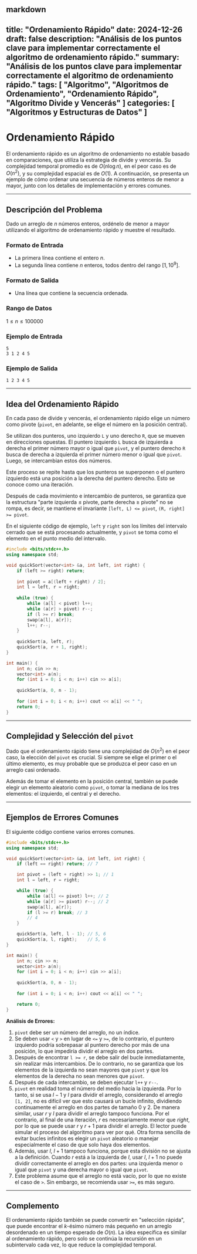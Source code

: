 markdown
---
title: "Ordenamiento Rápido"
date: 2024-12-26
draft: false
description: "Análisis de los puntos clave para implementar correctamente el algoritmo de ordenamiento rápido."
summary: "Análisis de los puntos clave para implementar correctamente el algoritmo de ordenamiento rápido."
tags: [ "Algoritmo", "Algoritmos de Ordenamiento", "Ordenamiento Rápido", "Algoritmo Divide y Vencerás" ]
categories: [ "Algoritmos y Estructuras de Datos" ]
---

# Ordenamiento Rápido

El ordenamiento rápido es un algoritmo de ordenamiento no estable basado en comparaciones, que utiliza la estrategia de divide y vencerás. Su complejidad temporal promedio es de $O(n\log n)$, en el peor caso es de $O(n^2)$, y su complejidad espacial es de $O(1)$. A continuación, se presenta un ejemplo de cómo ordenar una secuencia de números enteros de menor a mayor, junto con los detalles de implementación y errores comunes.

---

## Descripción del Problema

Dado un arreglo de $n$ números enteros, ordénelo de menor a mayor utilizando el algoritmo de ordenamiento rápido y muestre el resultado.

### Formato de Entrada

- La primera línea contiene el entero $n$.
- La segunda línea contiene $n$ enteros, todos dentro del rango $[1,10^9]$.

### Formato de Salida

- Una línea que contiene la secuencia ordenada.

### Rango de Datos

$1 \leq n \leq 100000$

### Ejemplo de Entrada

```
5
3 1 2 4 5
```

### Ejemplo de Salida

```
1 2 3 4 5
```

---

## Idea del Ordenamiento Rápido

En cada paso de divide y vencerás, el ordenamiento rápido elige un número como pivote (`pivot`, en adelante, se elige el número en la posición central).

Se utilizan dos punteros, uno izquierdo `L` y uno derecho `R`, que se mueven en direcciones opuestas. El puntero izquierdo `L` busca de izquierda a derecha el primer número mayor o igual que `pivot`, y el puntero derecho `R` busca de derecha a izquierda el primer número menor o igual que `pivot`. Luego, se intercambian estos dos números.

Este proceso se repite hasta que los punteros se superponen o el puntero izquierdo está una posición a la derecha del puntero derecho. Esto se conoce como una iteración.

Después de cada movimiento e intercambio de punteros, se garantiza que la estructura "parte izquierda ≤ pivote, parte derecha ≥ pivote" no se rompa, es decir, se mantiene el invariante `[left, L) <= pivot`, `(R, right] >= pivot`.

En el siguiente código de ejemplo, `left` y `right` son los límites del intervalo cerrado que se está procesando actualmente, y `pivot` se toma como el elemento en el punto medio del intervalo.

```cpp
#include <bits/stdc++.h>
using namespace std;

void quickSort(vector<int> &a, int left, int right) {
    if (left >= right) return;
    
    int pivot = a[(left + right) / 2];
    int l = left, r = right;
    
    while (true) {
        while (a[l] < pivot) l++;
        while (a[r] > pivot) r--;
        if (l >= r) break;
        swap(a[l], a[r]);
        l++; r--;
    }
    
    quickSort(a, left, r);
    quickSort(a, r + 1, right);
}

int main() {
    int n; cin >> n;
    vector<int> a(n);
    for (int i = 0; i < n; i++) cin >> a[i];
    
    quickSort(a, 0, n - 1);
    
    for (int i = 0; i < n; i++) cout << a[i] << " ";
    return 0;
}
```

---

## Complejidad y Selección del `pivot`

Dado que el ordenamiento rápido tiene una complejidad de $O(n^2)$ en el peor caso, la elección del `pivot` es crucial. Si siempre se elige el primer o el último elemento, es muy probable que se produzca el peor caso en un arreglo casi ordenado.

Además de tomar el elemento en la posición central, también se puede elegir un elemento aleatorio como `pivot`, o tomar la mediana de los tres elementos: el izquierdo, el central y el derecho.

---

## Ejemplos de Errores Comunes

El siguiente código contiene varios errores comunes.

```cpp
#include <bits/stdc++.h>
using namespace std;

void quickSort(vector<int> &a, int left, int right) {
    if (left == right) return; // 7

    int pivot = (left + right) >> 1; // 1
    int l = left, r = right;

    while (true) {
        while (a[l] <= pivot) l++; // 2
        while (a[r] >= pivot) r--; // 2
        swap(a[l], a[r]);
        if (l >= r) break; // 3
        // 4
    }

    quickSort(a, left, l - 1); // 5, 6
    quickSort(a, l, right);    // 5, 6
}

int main() {
    int n; cin >> n;
    vector<int> a(n);
    for (int i = 0; i < n; i++) cin >> a[i];
    
    quickSort(a, 0, n - 1);
    
    for (int i = 0; i < n; i++) cout << a[i] << " ";

    return 0;
}
```

**Análisis de Errores:**

1. `pivot` debe ser un número del arreglo, no un índice.
2. Se deben usar `<` y `>` en lugar de `<=` y `>=`, de lo contrario, el puntero izquierdo podría sobrepasar al puntero derecho por más de una posición, lo que impediría dividir el arreglo en dos partes.
3. Después de encontrar `l >= r`, se debe salir del bucle inmediatamente, sin realizar más intercambios. De lo contrario, no se garantiza que los elementos de la izquierda no sean mayores que `pivot` y que los elementos de la derecha no sean menores que `pivot`.
4. Después de cada intercambio, se deben ejecutar `l++` y `r--`.
5. `pivot` en realidad toma el número del medio hacia la izquierda. Por lo tanto, si se usa $l - 1$ y $l$ para dividir el arreglo, considerando el arreglo `[1, 2]`, no es difícil ver que esto causará un bucle infinito, dividiendo continuamente el arreglo en dos partes de tamaño 0 y 2. De manera similar, usar $r$ y $l$ para dividir el arreglo tampoco funciona. Por el contrario, al final de una iteración, $r$ es necesariamente menor que $right$, por lo que se puede usar $r$ y $r+1$ para dividir el arreglo. El lector puede simular el proceso del algoritmo para ver por qué. Otra forma sencilla de evitar bucles infinitos es elegir un `pivot` aleatorio o manejar especialmente el caso de que solo haya dos elementos.
6. Además, usar $l$, $l+1$ tampoco funciona, porque esta división no se ajusta a la definición. Cuando $r$ está a la izquierda de $l$, usar $l$, $l+1$ no puede dividir correctamente el arreglo en dos partes: una izquierda menor o igual que `pivot` y una derecha mayor o igual que `pivot`.
7. Este problema asume que el arreglo no está vacío, por lo que no existe el caso de `>`. Sin embargo, se recomienda usar `>=`, es más seguro.

---

## Complemento

El ordenamiento rápido también se puede convertir en "selección rápida", que puede encontrar el $k$-ésimo número más pequeño en un arreglo desordenado en un tiempo esperado de $O(n)$. La idea específica es similar al ordenamiento rápido, pero solo se continúa la recursión en un subintervalo cada vez, lo que reduce la complejidad temporal.